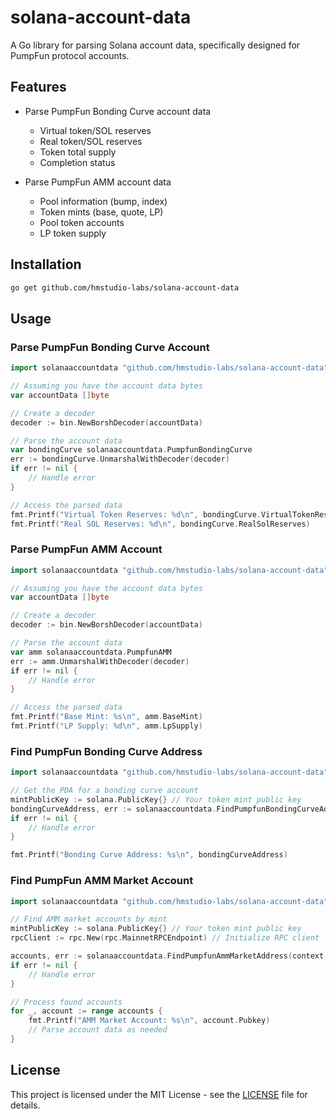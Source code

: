 # solana-account-data

A Go library for parsing Solana account data, specifically designed for PumpFun protocol accounts.

## Features

- Parse PumpFun Bonding Curve account data
  - Virtual token/SOL reserves
  - Real token/SOL reserves
  - Token total supply
  - Completion status

- Parse PumpFun AMM account data
  - Pool information (bump, index)
  - Token mints (base, quote, LP)
  - Pool token accounts
  - LP token supply

## Installation

```bash
go get github.com/hmstudio-labs/solana-account-data
```

## Usage

### Parse PumpFun Bonding Curve Account

```go
import solanaaccountdata "github.com/hmstudio-labs/solana-account-data"

// Assuming you have the account data bytes
var accountData []byte

// Create a decoder
decoder := bin.NewBorshDecoder(accountData)

// Parse the account data
var bondingCurve solanaaccountdata.PumpfunBondingCurve
err := bondingCurve.UnmarshalWithDecoder(decoder)
if err != nil {
    // Handle error
}

// Access the parsed data
fmt.Printf("Virtual Token Reserves: %d\n", bondingCurve.VirtualTokenReserves)
fmt.Printf("Real SOL Reserves: %d\n", bondingCurve.RealSolReserves)
```

### Parse PumpFun AMM Account

```go
import solanaaccountdata "github.com/hmstudio-labs/solana-account-data"

// Assuming you have the account data bytes
var accountData []byte

// Create a decoder
decoder := bin.NewBorshDecoder(accountData)

// Parse the account data
var amm solanaaccountdata.PumpfunAMM
err := amm.UnmarshalWithDecoder(decoder)
if err != nil {
    // Handle error
}

// Access the parsed data
fmt.Printf("Base Mint: %s\n", amm.BaseMint)
fmt.Printf("LP Supply: %d\n", amm.LpSupply)
```

### Find PumpFun Bonding Curve Address

```go
import solanaaccountdata "github.com/hmstudio-labs/solana-account-data"

// Get the PDA for a bonding curve account
mintPublicKey := solana.PublicKey{} // Your token mint public key
bondingCurveAddress, err := solanaaccountdata.FindPumpfunBondingCurveAddress(mintPublicKey)
if err != nil {
    // Handle error
}

fmt.Printf("Bonding Curve Address: %s\n", bondingCurveAddress)
```

### Find PumpFun AMM Market Account

```go
import solanaaccountdata "github.com/hmstudio-labs/solana-account-data"

// Find AMM market accounts by mint
mintPublicKey := solana.PublicKey{} // Your token mint public key
rpcClient := rpc.New(rpc.MainnetRPCEndpoint) // Initialize RPC client

accounts, err := solanaaccountdata.FindPumpfunAmmMarketAddress(context.Background(), rpcClient, mintPublicKey)
if err != nil {
    // Handle error
}

// Process found accounts
for _, account := range accounts {
    fmt.Printf("AMM Market Account: %s\n", account.Pubkey)
    // Parse account data as needed
}
```

## License

This project is licensed under the MIT License - see the [LICENSE](LICENSE) file for details.
